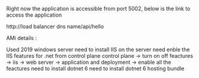 Right now the application is accessible from port 5002, below is the link to access the application

http://load balancer dns name/api/hello


AMi details :

Used 2019 windows server
need to install IIS on the server
need enble the IIS features for .net from control plane
control plane -> turn on off feactures -> iis -> web server -> application and deployment -> enable all the feactures
need to install dotnet 6 
need to install dotnet 6 hosting bundle


